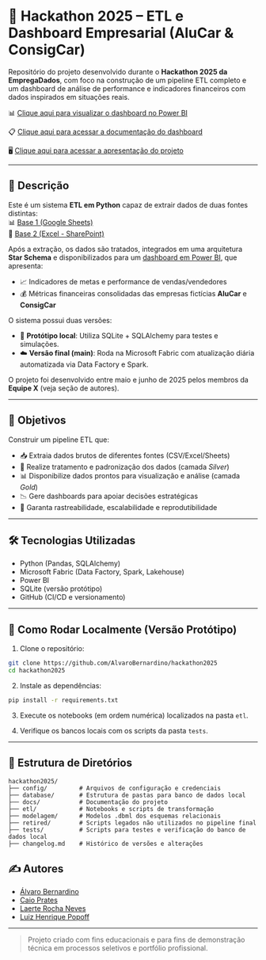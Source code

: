 
# 🚀 Hackathon 2025 – ETL e Dashboard Empresarial (AluCar & ConsigCar)

Repositório do projeto desenvolvido durante o **Hackathon 2025 da EmpregaDados**, com foco na construção de um pipeline ETL completo e um dashboard de análise de performance e indicadores financeiros com dados inspirados em situações reais.

📊 [Clique aqui para visualizar o dashboard no Power BI](https://app.fabric.microsoft.com/view?r=eyJrIjoiMzU1NTYzMjYtODM1OC00YmI5LWJlZmUtNWQ3MzY2NjNhZDY1IiwidCI6IjM0YWIwNGEzLTFlYzAtNGE2Yy1hZjhiLWI2ZjIxYzYwMDk2ZiJ9) 

📋 [Clique aqui para acessar a documentação do dashboard](https://github.com/AlvaroBernardino/hackathon2025/blob/main/docs/dashboard.pdf) 

🖥️ [Clique aqui para acessar a apresentação do projeto](https://github.com/AlvaroBernardino/hackathon2025/blob/main/docs/Equipe%20X%20-%20Hackathon%202025%20-%2002_07_2025.pdf)


---

## 📄 Descrição

Este é um sistema **ETL em Python** capaz de extrair dados de duas fontes distintas:  
📊 [Base 1 (Google Sheets)](https://docs.google.com/spreadsheets/d/1cucnW4yVosO5n5BFgwXYv6rVy8yj6NTasM83RTCMOug/edit?gid=373473243#gid=373473243)  
📁 [Base 2 (Excel - SharePoint)](https://empregadados-my.sharepoint.com/personal/bianca_empregadados_com_br/_layouts/15/Doc.aspx?sourcedoc=%7Ba7b62e96-e6e8-4d57-843c-3694c611c6b2%7D)

Após a extração, os dados são tratados, integrados em uma arquitetura **Star Schema** e disponibilizados para um [dashboard em Power BI](https://app.fabric.microsoft.com/view?r=eyJrIjoiNzk1YzdiM2UtMTQ0My00NjFmLWFlNGEtMTMyYzNlMTlhZDc4IiwidCI6IjM0YWIwNGEzLTFlYzAtNGE2Yy1hZjhiLWI2ZjIxYzYwMDk2ZiJ9), que apresenta:

- 📈 Indicadores de metas e performance de vendas/vendedores  
- 💰 Métricas financeiras consolidadas das empresas fictícias **AluCar** e **ConsigCar**

O sistema possui duas versões:
- 🧪 **Protótipo local**: Utiliza SQLite + SQLAlchemy para testes e simulações.
- ☁️ **Versão final (main)**: Roda na Microsoft Fabric com atualização diária automatizada via Data Factory e Spark.

O projeto foi desenvolvido entre maio e junho de 2025 pelos membros da **Equipe X** (veja seção de autores).

---

## 🎯 Objetivos

Construir um pipeline ETL que:
- 📥 Extraia dados brutos de diferentes fontes (CSV/Excel/Sheets)  
- 🧼 Realize tratamento e padronização dos dados (camada *Silver*)  
- 📊 Disponibilize dados prontos para visualização e análise (camada *Gold*)  
- 📉 Gere dashboards para apoiar decisões estratégicas  
- 🔁 Garanta rastreabilidade, escalabilidade e reprodutibilidade

---

## 🛠️ Tecnologias Utilizadas

- Python (Pandas, SQLAlchemy)
- Microsoft Fabric (Data Factory, Spark, Lakehouse)
- Power BI
- SQLite (versão protótipo)
- GitHub (CI/CD e versionamento)

---

## 🧪 Como Rodar Localmente (Versão Protótipo)

1. Clone o repositório:
```bash
git clone https://github.com/AlvaroBernardino/hackathon2025
cd hackathon2025
```

2. Instale as dependências:
```bash
pip install -r requirements.txt
```

3. Execute os notebooks (em ordem numérica) localizados na pasta `etl`.

4. Verifique os bancos locais com os scripts da pasta `tests`.

---

## 📁 Estrutura de Diretórios

```
hackathon2025/
├── config/         # Arquivos de configuração e credenciais
├── database/       # Estrutura de pastas para banco de dados local
├── docs/           # Documentação do projeto 
├── etl/            # Notebooks e scripts de transformação
├── modelagem/      # Modelos .dbml dos esquemas relacionais
├── retired/        # Scripts legados não utilizados no pipeline final
├── tests/          # Scripts para testes e verificação do banco de dados local
├── changelog.md    # Histórico de versões e alterações
```

## ✍️ Autores

- [Álvaro Bernardino](https://www.linkedin.com/in/alvaro-bernardino/)
- [Caio Prates](https://www.linkedin.com/in/caiolpfreitas/)
- [Laerte Rocha Neves](https://www.linkedin.com/in/laerterochanp/)
- [Luiz Henrique Popoff](https://www.linkedin.com/in/luizpopoff/)

---

> Projeto criado com fins educacionais e para fins de demonstração técnica em processos seletivos e portfólio profissional.
